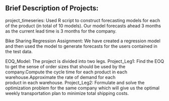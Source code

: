  ## Brief Description of Projects:
 
 project_timeseries: Used R script to construct forecasting models for each of the product (in total of 10 models). Our model forecasts ahead 3 months as the current lead time is 3 months  for the company.
 
 Bike Sharing Regression Assignment: We have created a regression model and then used the model to generate forecasts for the users contained in the test data.
 
 EOQ_Model: The project is divided into two legs.
 Project_Leg1: Find the EOQ to get the sense of order sizes that should be used by the company.Compute the cycle time for each product in each warehouse.Approximate the rate of demand for each    
               product in each warehouse.
 Project_Leg2: Formulate and solve the optimization problem for the same company which will give us the optimal weekly transportation plan to minimize total shipping costs.

 
